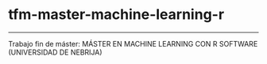 # tfm-master-machine-learning-r

---
Trabajo fin de máster: 
MÁSTER EN MACHINE LEARNING CON R SOFTWARE (UNIVERSIDAD DE NEBRIJA)
